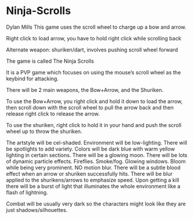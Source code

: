 # Ninja-Scrolls
 Dylan Mills
This game uses the scroll wheel to charge up a bow and arrow. 

Right click to load arrow, you have to hold right click while scrolling back

Alternate weapon: shuriken/dart, involves pushing scroll wheel forward

The game is called The Ninja Scrolls

It is a PVP game which focuses on using the mouse’s scroll wheel as the keybind for attacking.

There will be 2 main weapons, the Bow+Arrow, and the Shuriken.

To use the Bow+Arrow, you right click and hold it down to load the arrow, then scroll down with the scroll wheel to pull the arrow back and then release right click to release the arrow.

To use the shuriken, right click to hold it in your hand and push the scroll wheel up to throw the shuriken.

The artstyle will be cel-shaded. Environment will be low-lighting. There will be spotlights to add variety. Colors will be dark blue with warm yellow lighting in certain sections. There will be a glowing moon.
There will be lots of dynamic particle effects. Fireflies. Smoke/fog. Glowing windows. Bloom while being very prominent. NO motion blur. There will be a subtle blood effect when an arrow or shuriken successfully hits. There will be blur applied to the shurikens/arrows to emphasize speed. Upon getting a kill there will be a burst of light that illuminates the whole environment like a flash of lightning.

Combat will be usually very dark so the characters might look like they are just shadows/silhouettes.

